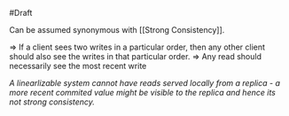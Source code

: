 #Draft 

Can be assumed synonymous with [[Strong Consistency]].


=> If a client sees two writes in a particular order, then any other client should also see the writes in that particular order.
=> Any read should necessarily see the most recent write


*A linearlizable system cannot have reads served locally from a replica - a more recent commited value might be visible to the replica and hence its not strong consistency.*


